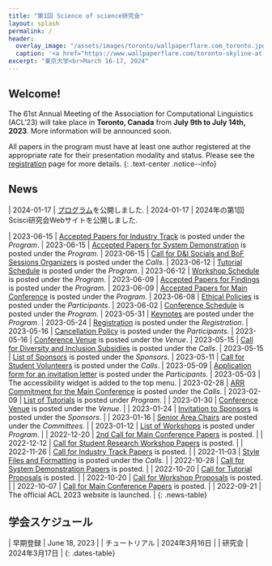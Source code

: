 ```yaml
---
title: "第1回 Science of science研究会"
layout: splash
permalink: /
header:
  overlay_image: "/assets/images/toronto/wallpaperflare.com_toronto.jpg"
  caption: '<a href="https://www.wallpaperflare.com/toronto-skyline-at-night-images-android-wallpapers-for-your-desktop-or-phone-3840×2160-wallpaper-bnmtd" target="_blank">Photo @ Wallpaper Flare</a>'
excerpt: "東京大学<br>March 16-17, 2024"
---
```


## Welcome!

The 61st Annual Meeting of the Association for Computational Linguistics (ACL'23) will take place in **Toronto, Canada** from **July 9th to July 14th, 2023**.
More information will be announced soon.

All papers in the program must have at least one author registered at the appropriate rate for their presentation modality and status.
Please see the [registration](/registration/) page for more details.
{: .text-center .notice--info}

## News

<style>
.news-table { font-size: .8em; table-layout: fixed; }
.news-table tr td:nth-child(1) { font-weight: bold; width: 10em; }
</style>

| 2024-01-17 | [プログラム](/program)を公開しました.
| 2024-01-17 | 2024年の第1回Scisci研究会Webサイトを公開しました.
<!-- | 2023-06-27 | The link of [Mini Conference](https://virtual2023.aclweb.org) is added to the top menu. -->
<!-- | 2023-06-27 | [Conference Handbook](/downloads/acl2023-handbook-v3.pdf) is posted under the *Program*. -->
<!-- | 2023-06-19 | [Discounted Virtual Registration](https://2023.aclweb.org/registration/discounted_virtual_registration/) is posted under the *Registration*. -->
<!-- | 2023-06-17 | [Best Paper Committee](/committees/best_paper/) is posted under the *Committees*. -->
| 2023-06-15 | [Accepted Papers for Industry Track](/program/accepted_industry_track/) is posted under the *Program*.
| 2023-06-15 | [Accepted Papers for System Demonstration](/program/accepted_system_demonstration/) is posted under the *Program*.
| 2023-06-15 | [Call for D&I Socials and BoF Sessions Organizers](/calls/bof/) is posted under the *Calls*.
| 2023-06-12 | [Tutorial Schedule](/program/tutorials) is posted under the *Program*.
| 2023-06-12 | [Workshop Schedule](/program/workshops) is posted under the *Program*.
| 2023-06-09 | [Accepted Papers for Findings](/program/accepted_findings/) is posted under the *Program*.
| 2023-06-09 | [Accepted Papers for Main Conference](/program/accepted_main_conference/) is posted under the *Program*.
| 2023-06-08 | [Ethical Policies](/participants/ethical_policies/) is posted under the *Participants*.
| 2023-06-02 | [Conference Schedule](/program/) is posted under the *Program*.
| 2023-05-31 | [Keynotes](/program/keynotes/) are posted under the *Program*.
| 2023-05-24 | [Registration](/registration/) is posted under the *Registration*.
| 2023-05-16 | [Cancellation Policy](/participants/cancellation_policy/) is posted under the *Participants*.
| 2023-05-16 | [Conference Venue](/venue/) is posted under the *Venue*.
| 2023-05-15 | [Call for Diversity and Inclusion Subsidies](/calls/subsidies/) is posted under the *Calls*.
| 2023-05-15 | [List of Sponsors](/sponsors/) is posted under the *Sponsors*.
| 2023-05-11 | [Call for Student Volunteers](/calls/volunteers/) is posted under the *Calls*.
| 2023-05-09 | [Application form for an invitation letter](/participants/invitation_letter/) is posted under the *Participants*.
| 2023-05-03 | The accessibility widget is added to the top menu.
| 2023-02-28 | [ARR Commitment for the Main Conference](/calls/main_conference/) is posted under the *Calls*.
| 2023-02-09 | [List of Tutorials](/program/tutorials/) is posted under _Program_. |
| 2023-01-30 | [Conference Venue](/venue) is posted under the _Venue_. |
| 2023-01-24 | [Invitation to Sponsors](/downloads/Sponsorship_Brochure-ACL2023.pdf) is posted under the _Sponsors_. |
| 2023-01-16 | [Senior Area Chairs](/committees/program/) are posted under the _Committees_. |
| 2023-01-12 | [List of Workshops](/program/workshops/) is posted under _Program_. |
| 2022-12-20 | [2nd Call for Main Conference Papers](/calls/main_conference/) is posted. |
| 2022-12-12 | [Call for Student Research Workshop Papers](/calls/student_research_workshop/) is posted. |
| 2022-11-26 | [Call for Industry Track Papers](/calls/industry_track/) is posted. |
| 2022-11-03 | [Style Files and Formatting](/calls/style_and_formatting/) is posted under the _Calls_. |
| 2022-10-28 | [Call for System Demonstration Papers](/calls/system_demonstration/) is posted. |
| 2022-10-20 | [Call for Tutorial Proposals](/calls/tutorials/) is posted. |
| 2022-10-20 | [Call for Workshop Proposals](/calls/workshops/) is posted. |
| 2022-10-07 | [Call for Main Conference Papers](/calls/main_conference/) is posted. |
| 2022-09-21 | The official ACL 2023 website is launched. |
{: .news-table}

## 学会スケジュール

<style>
.dates-table { font-size: .8em; }
.dates-table tr td:nth-child(1) { width: 10em; }
.dates-table del { color: #888; }
</style>

| 早期登録 | June 18, 2023 |
| チュートリアル | 2024年3月16日 |
| 研究会 | 2024年3月17日 |
{: .dates-table}
